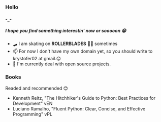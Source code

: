 ### Hello

#### -_-

##### I hope you find something interestin' now or sooooon 😁

- 🛹 I am skating on **ROLLERBLADES** 💙🤍 sometimes
- 📫 For now I don't have my own domain yet, so you should write to krystofer02 at gmail.😊
- 🌱 I'm currently deal with open source projects.

<!-- - 🌱 I’m currently learning _PyTorch_ -->

### Books
Readed and recommended 😊
- Kenneth Reitz, "The Hitchhiker's Guide to Python: Best Practices for Development" vEN
- Luciano Ramalho, "Fluent Python: Clear, Concise, and Effective Programming" vPL


<!--
**krystofair/krystofair** is a ✨ _special_ ✨ repository because its `README.md` (this file) appears on your GitHub profile.

Here are some ideas to get you started:


- 🔭 I’m currently working on ...
- 🌱 I’m currently learning ...
- 👯 I’m looking to collaborate on ...
- 🤔 I’m looking for help with ...

- 📫 How to reach me: ...
- 😄 Pronouns: ...
- ⚡ Fun fact: ...
-->
